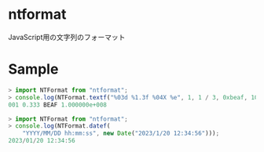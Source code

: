 # ntformat
JavaScript用の文字列のフォーマット

# Sample

```javascript
> import NTFormat from "ntformat";
> console.log(NTFormat.textf("%03d %1.3f %04X %e", 1, 1 / 3, 0xbeaf, 100000000));
001 0.333 BEAF 1.000000e+008
```

```javascript
> import NTFormat from "ntformat";
> console.log(NTFormat.datef(
    "YYYY/MM/DD hh:mm:ss", new Date("2023/1/20 12:34:56")));
2023/01/20 12:34:56         
```
